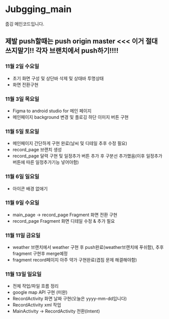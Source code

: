 # Jubgging_main
줍깅 메인코드입니다.
## 제발 push할때는 push origin master <<< 이거 절대 쓰지말기!! 각자 브랜치에서 push하기!!!!



### 11월 2일 수요일
+ 초기 화면 구성 및 상단바 삭제 및 상태바 투명상태
+ 화면 전환구현

### 11월 3일 목요일 
+ Figma to android studio for 메인 페이지 
+ 메인페이지 background 변경 및 플로깅 하단 이미지 버튼 구현

### 11월 5일 토요일
+ 메인페이지 간단하게 구현 완료(날씨 및 디테일 추후 수정 필요)
+ record_page 브랜치 생성
+ record_page 달력 구현 및 일정추가 버튼 추가 후 구분선 추가했음(이후 일정추가버튼에 따른 일정추가기능 넣어야함)

### 11월 6일 일요일
+ 아이콘 배경 없애기

### 11월 9일 수요일
+ main_page -> record_page Fragment 화면 전환 구현
+ record_page Fragment 화면 디테일 수정 & 추가 필요

### 11월 11일 금요일
+ weather 브랜치에서 weather 구현 후 push완료(weather브랜치에 푸쉬함), 추후 fragment 구현후 merge예정
+ fragment record페이지 아주 약가 구현완료(겹침 문제 해결해야함)

### 11월 13일 일요일
+ 전체 작업/파일 흐름 정리
+ google map API 구현 (미완)
+ RecordActivity 화면 날짜 구현(오늘은 yyyy-mm-dd입니다)
+ RecordActivity xml 작업
+ MainActivity -> RecordActivity 전환(Intent)


